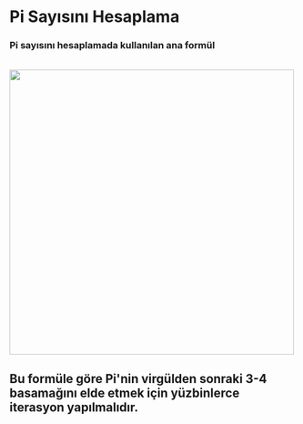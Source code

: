 # Pi Sayısını Hesaplama

<h3>Pi sayısını hesaplamada kullanılan ana formül</h3>
<br> 
<img width="500" src="https://www.matematiktutkusu.com/forum/ekstra/matimage/matematiktutkusuleibniz.jpg">
<h2>Bu formüle göre Pi'nin virgülden sonraki 3-4 basamağını elde etmek için yüzbinlerce iterasyon yapılmalıdır.</h2>

